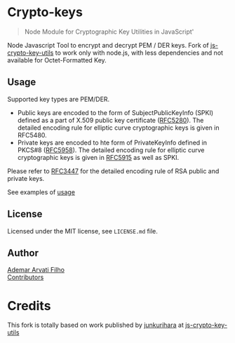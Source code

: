 # Crypto-keys
 > Node Module for Cryptographic Key Utilities in JavaScript'

Node Javascript Tool to encrypt and decrypt PEM / DER keys.
Fork of [js-crypto-key-utils](https://www.npmjs.com/package/js-crypto-key-utils) to work only with node.js,  with less dependencies and not available for Octet-Formatted Key.

## Usage
Supported key types are PEM/DER.   
 * Public keys are encoded to the form of SubjectPublicKeyInfo (SPKI) defined as a part of X.509 public key certificate ([RFC5280](https://tools.ietf.org/html/rfc5280)). The detailed encoding rule for elliptic curve cryptographic keys is given in RFC5480. 
 * Private keys are encoded to hte form of PrivateKeyInfo defined in PKCS#8 ([RFC5958](https://tools.ietf.org/html/rfc5958)). The detailed encoding rule for elliptic curve cryptographic keys is given in [RFC5915](https://tools.ietf.org/html/rfc5915)  as well as SPKI. 

Please refer to [RFC3447](https://tools.ietf.org/html/rfc3447)  for the detailed encoding rule of RSA public and private keys.

See examples of [usage](USAGE.md)

## License
Licensed under the MIT license, see `LICENSE.md` file.

## Author
[Ademar Arvati Filho](https://github.com/arvati)    
[Contributors](AUTHORS.md)

# Credits
This fork is totally based on work published by [junkurihara](https://github.com/junkurihara) at [js-crypto-key-utils](https://github.com/junkurihara/jscu/tree/master/packages/js-crypto-key-utils)
